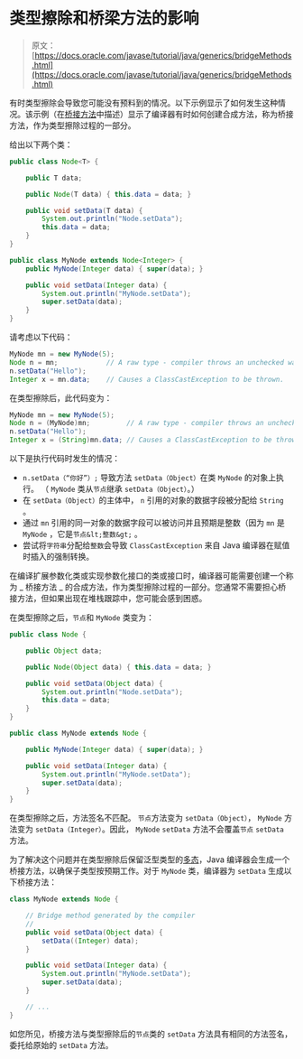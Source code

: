 # 类型擦除和桥梁方法的影响

> 原文： [https://docs.oracle.com/javase/tutorial/java/generics/bridgeMethods.html](https://docs.oracle.com/javase/tutorial/java/generics/bridgeMethods.html)

有时类型擦除会导致您可能没有预料到的情况。以下示例显示了如何发生这种情况。该示例（在[桥接方法](#bridgeMethods)中描述）显示了编译器有时如何创建合成方法，称为桥接方法，作为类型擦除过程的一部分。

给出以下两个类：

```java
public class Node<T> {

    public T data;

    public Node(T data) { this.data = data; }

    public void setData(T data) {
        System.out.println("Node.setData");
        this.data = data;
    }
}

public class MyNode extends Node<Integer> {
    public MyNode(Integer data) { super(data); }

    public void setData(Integer data) {
        System.out.println("MyNode.setData");
        super.setData(data);
    }
}

```

请考虑以下代码：

```java
MyNode mn = new MyNode(5);
Node n = mn;            // A raw type - compiler throws an unchecked warning
n.setData("Hello");     
Integer x = mn.data;    // Causes a ClassCastException to be thrown.

```

在类型擦除后，此代码变为：

```java
MyNode mn = new MyNode(5);
Node n = (MyNode)mn;         // A raw type - compiler throws an unchecked warning
n.setData("Hello");
Integer x = (String)mn.data; // Causes a ClassCastException to be thrown.

```

以下是执行代码时发生的情况：

*   `n.setData（“你好”）;` 导致方法 `setData（Object）`在类 `MyNode` 的对象上执行。 （ `MyNode` 类从`节点`继承 `setData（Object）`。）
*   在 `setData（Object）`的主体中， `n` 引用的对象的数据字段被分配给 `String` 。
*   通过 `mn` 引用的同一对象的数据字段可以被访问并且预期是整数（因为 `mn` 是 `MyNode` ，它是`节点&lt;整数&gt;` 。
*   尝试将`字符串`分配给`整数`会导致 `ClassCastException` 来自 Java 编译器在赋值时插入的强制转换。

在编译扩展参数化类或实现参数化接口的类或接口时，编译器可能需要创建一个称为 _ 桥接方法 _ 的合成​​方法，作为类型擦除过程的一部分。您通常不需要担心桥接方法，但如果出现在堆栈跟踪中，您可能会感到困惑。

在类型擦除之后，`节点`和 `MyNode` 类变为：

```java
public class Node {

    public Object data;

    public Node(Object data) { this.data = data; }

    public void setData(Object data) {
        System.out.println("Node.setData");
        this.data = data;
    }
}

public class MyNode extends Node {

    public MyNode(Integer data) { super(data); }

    public void setData(Integer data) {
        System.out.println("MyNode.setData");
        super.setData(data);
    }
}

```

在类型擦除之后，方法签名不匹配。 `节点`方法变为 `setData（Object）`， `MyNode` 方法变为 `setData（Integer）`。因此， `MyNode` `setData` 方法不会覆盖`节点` `setData` 方法。

为了解决这个问题并在类型擦除后保留泛型类型的[多态](../IandI/polymorphism.html)，Java 编译器会生成一个桥接方法，以确保子类型按预期工作。对于 `MyNode` 类，编译器为 `setData` 生成以下桥接方法：

```java
class MyNode extends Node {

    // Bridge method generated by the compiler
    //
    public void setData(Object data) {
        setData((Integer) data);
    }

    public void setData(Integer data) {
        System.out.println("MyNode.setData");
        super.setData(data);
    }

    // ...
}

```

如您所见，桥接方法与类型擦除后的`节点`类的 `setData` 方法具有相同的方法签名，委托给原始的 `setData` 方法。